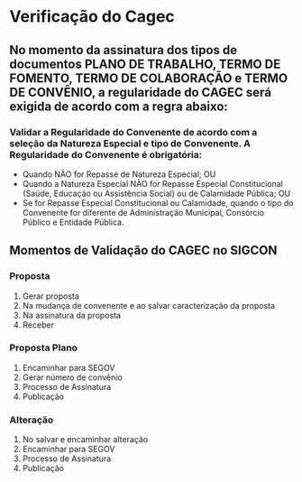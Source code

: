 # Verificação do Cagec

## No momento da assinatura dos tipos de documentos PLANO DE TRABALHO, TERMO DE FOMENTO, TERMO DE COLABORAÇÃO e TERMO DE CONVÊNIO, a regularidade do CAGEC será exigida de acordo com a regra abaixo:

### Validar a Regularidade do Convenente de acordo com a seleção da Natureza Especial e tipo de Convenente. A Regularidade do Convenente é obrigatória:

* Quando NÃO for Repasse de Natureza Especial; OU
* Quando a Natureza Especial NÃO for Repasse Especial Constitucional \(Saúde, Educação ou Assistência Social\) ou de Calamidade Pública; OU
* Se for Repasse Especial Constitucional ou Calamidade, quando o tipo do Convenente for diferente de Administração Municipal, Consórcio Público e Entidade Pública.

##  Momentos de Validação do CAGEC no SIGCON

### Proposta

1. Gerar proposta 
2. Na mudança de convenente e ao salvar caracterização da proposta
3. Na assinatura da proposta 
4. Receber 

### Proposta Plano

1. Encaminhar para SEGOV 
2.  Gerar número de convênio
3. Processo de Assinatura 
4. Publicação 

### Alteração

1. No salvar e encaminhar alteração
2. Encaminhar para SEGOV 
3. Processo de Assinatura
4. Publicação



